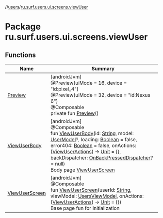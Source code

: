 //[users](../../index.md)/[ru.surf.users.ui.screens.viewUser](index.md)

# Package ru.surf.users.ui.screens.viewUser

## Functions

| Name | Summary |
|---|---|
| [Preview](-preview.md) | [androidJvm]<br>@Preview(uiMode = 16, device = "id:pixel_4")<br>@Preview(uiMode = 32, device = "id:Nexus 6")<br>@Composable<br>private fun [Preview](-preview.md)() |
| [ViewUserBody](-view-user-body.md) | [androidJvm]<br>@Composable<br>fun [ViewUserBody](-view-user-body.md)(id: [String](https://kotlinlang.org/api/latest/jvm/stdlib/kotlin/-string/index.html), model: [UserModel](../ru.surf.users.data.models/-user-model/index.md)?, loading: [Boolean](https://kotlinlang.org/api/latest/jvm/stdlib/kotlin/-boolean/index.html) = false, error404: [Boolean](https://kotlinlang.org/api/latest/jvm/stdlib/kotlin/-boolean/index.html) = false, onActions: ([ViewUserActions](../ru.surf.users.ui.actions/-view-user-actions/index.md)) -&gt; [Unit](https://kotlinlang.org/api/latest/jvm/stdlib/kotlin/-unit/index.html) = {}, backDispatcher: [OnBackPressedDispatcher](https://developer.android.com/reference/kotlin/androidx/activity/OnBackPressedDispatcher.html)? = null)<br>Body page [ViewUserScreen](-view-user-screen.md) |
| [ViewUserScreen](-view-user-screen.md) | [androidJvm]<br>@Composable<br>fun [ViewUserScreen](-view-user-screen.md)(userId: [String](https://kotlinlang.org/api/latest/jvm/stdlib/kotlin/-string/index.html), viewModel: [UsersViewModel](../ru.surf.users.ui.viewModels/-users-view-model/index.md), onActions: ([ViewUserActions](../ru.surf.users.ui.actions/-view-user-actions/index.md)) -&gt; [Unit](https://kotlinlang.org/api/latest/jvm/stdlib/kotlin/-unit/index.html) = {})<br>Base page fun for initialization |
